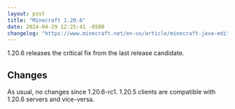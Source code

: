 ```yaml
---
layout: post
title: "Minecraft 1.20.6"
date: 2024-04-29 12:25:41 -0500
changelog: "https://www.minecraft.net/en-us/article/minecraft-java-edition-1-20-6"
---
```


1.20.6 releases the critical fix from the last release candidate.

## Changes

As usual, no changes since 1.20.6-rc1. 1.20.5 clients are compatible with 1.20.6 servers and vice-versa.

